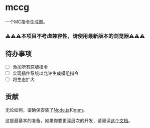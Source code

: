 # mccg

一个MC指令生成器。

### ⚠️⚠️⚠️本项目不考虑兼容性，请使用最新版本的浏览器⚠️⚠️⚠️

## 待办事项

- [ ] 添加所有原版指令<br />
- [ ] 实现插件系统以允许生成模组指令<br />
- [ ] 将生态扩大

## 贡献
无论如何，请确保安装了[Node.js](https://nodejs.org)和[npm](http://npmjs.org)。

这是最基本的准备，如果你要更深层次的开发，请阅读[这个文档](docs/ZH-HANS-CN.md)。
